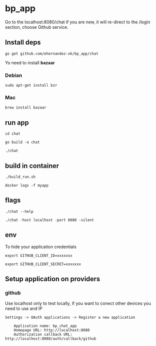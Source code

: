 # bp_app

Go to the localhost:8080/chat if you are new, it will re-direct to the /login section, choose Github service.

## Install deps

`go get github.com/ehernandez-xk/bp_app/chat`

Yo need to install **bazaar**

### Debian

`sudo apt-get install bzr`

### Mac

`brew install bazaar`

## run app

`cd chat`

`go build -o chat`

`./chat`

## build in container

`./build_run.sh`

`docker logs -f myapp`

## flags

`./chat --help`

`./chat -host localhost -port 8080 -silent`

## env

To hide your application credentials

`export GITHUB_CLIENT_ID=xxxxxxx`

`export GITHUB_CLIENT_SECRET=xxxxxxx`

## Setup application on providers

### github

Use localhost only to test locally, if you want to conect other devices you need to use and IP

`Settings -> OAuth applications -> Register a new application`

```
    Application name: bp_chat_app
    Homepage URL: http://localhost:8080
    Authorization callback URL: http://localhost:8080/auth/callback/github
```
